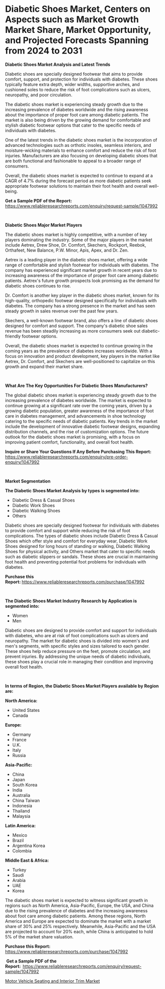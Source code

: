 <p><h1>Diabetic Shoes Market, Centers on Aspects such as Market Growth Market Share, Market Opportunity, and Projected Forecasts Spanning from 2024 to 2031</h1></p><p><strong>Diabetic Shoes Market Analysis and Latest Trends</strong></p>
<p><p>Diabetic shoes are specially designed footwear that aims to provide comfort, support, and protection for individuals with diabetes. These shoes typically feature extra depth, wider widths, supportive arches, and cushioned soles to reduce the risk of foot complications such as ulcers, neuropathy, and poor circulation.</p><p>The diabetic shoes market is experiencing steady growth due to the increasing prevalence of diabetes worldwide and the rising awareness about the importance of proper foot care among diabetic patients. The market is also being driven by the growing demand for comfortable and stylish diabetic footwear options that cater to the specific needs of individuals with diabetes.</p><p>One of the latest trends in the diabetic shoes market is the incorporation of advanced technologies such as orthotic insoles, seamless interiors, and moisture-wicking materials to enhance comfort and reduce the risk of foot injuries. Manufacturers are also focusing on developing diabetic shoes that are both functional and fashionable to appeal to a broader range of consumers.</p><p>Overall, the diabetic shoes market is expected to continue to expand at a CAGR of 4.7% during the forecast period as more diabetic patients seek appropriate footwear solutions to maintain their foot health and overall well-being.</p></p>
<p><strong>Get a Sample PDF of the Report:&nbsp;</strong> <a href="https://www.reliableresearchreports.com/enquiry/request-sample/1047992">https://www.reliableresearchreports.com/enquiry/request-sample/1047992</a></p>
<p>&nbsp;</p>
<p><strong>Diabetic Shoes Major Market Players</strong></p>
<p><p>The diabetic shoes market is highly competitive, with a number of key players dominating the industry. Some of the major players in the market include Aetrex, Drew Shoe, Dr. Comfort, Skechers, Rockport, Reebok, Orthafeet, New Balance, P.W. Minor, Apis, Apex, and Dr. Zen.</p><p>Aetrex is a leading player in the diabetic shoes market, offering a wide range of comfortable and stylish footwear for individuals with diabetes. The company has experienced significant market growth in recent years due to increasing awareness of the importance of proper foot care among diabetic patients. Aetrex's future growth prospects look promising as the demand for diabetic shoes continues to rise.</p><p>Dr. Comfort is another key player in the diabetic shoes market, known for its high-quality, orthopedic footwear designed specifically for individuals with diabetes. The company has a strong presence in the market and has seen steady growth in sales revenue over the past few years.</p><p>Skechers, a well-known footwear brand, also offers a line of diabetic shoes designed for comfort and support. The company's diabetic shoe sales revenue has been steadily increasing as more consumers seek out diabetic-friendly footwear options.</p><p>Overall, the diabetic shoes market is expected to continue growing in the coming years as the prevalence of diabetes increases worldwide. With a focus on innovation and product development, key players in the market like Aetrex, Dr. Comfort, and Skechers are well-positioned to capitalize on this growth and expand their market share.</p></p>
<p>&nbsp;</p>
<p><strong>What Are The Key Opportunities For Diabetic Shoes Manufacturers?</strong></p>
<p><p>The global diabetic shoes market is experiencing steady growth due to the increasing prevalence of diabetes worldwide. The market is expected to continue growing at a significant rate over the coming years, driven by a growing diabetic population, greater awareness of the importance of foot care in diabetes management, and advancements in shoe technology catering to the specific needs of diabetic patients. Key trends in the market include the development of innovative diabetic footwear designs, expanding distribution channels, and the rise of customization options. The future outlook for the diabetic shoes market is promising, with a focus on improving patient comfort, functionality, and overall foot health.</p></p>
<p><strong>Inquire or Share Your Questions If Any Before Purchasing This Report:</strong> <a href="https://www.reliableresearchreports.com/enquiry/pre-order-enquiry/1047992">https://www.reliableresearchreports.com/enquiry/pre-order-enquiry/1047992</a></p>
<p>&nbsp;</p>
<p><strong>Market Segmentation</strong></p>
<p><strong>The Diabetic Shoes Market Analysis by types is segmented into:</strong></p>
<p><ul><li>Diabetic Dress & Casual Shoes</li><li>Diabetic Work Shoes</li><li>Diabetic Walking Shoes</li><li>Others</li></ul></p>
<p><p>Diabetic shoes are specially designed footwear for individuals with diabetes to provide comfort and support while reducing the risk of foot complications. The types of diabetic shoes include Diabetic Dress & Casual Shoes which offer style and comfort for everyday wear, Diabetic Work Shoes designed for long hours of standing or walking, Diabetic Walking Shoes for physical activity, and Others market that cater to specific needs such as diabetic slippers or sandals. These shoes are crucial in maintaining foot health and preventing potential foot problems for individuals with diabetes.</p></p>
<p><strong>Purchase this Report:&nbsp;</strong><a href="https://www.reliableresearchreports.com/purchase/1047992">https://www.reliableresearchreports.com/purchase/1047992</a></p>
<p>&nbsp;</p>
<p><strong>The Diabetic Shoes Market Industry Research by Application is segmented into:</strong></p>
<p><ul><li>Women</li><li>Men</li></ul></p>
<p><p>Diabetic shoes are designed to provide comfort and support for individuals with diabetes, who are at risk of foot complications such as ulcers and neuropathy. The market for diabetic shoes is divided into women's and men's segments, with specific styles and sizes tailored to each gender. These shoes help reduce pressure on the feet, promote circulation, and prevent injuries. By addressing the unique needs of diabetic individuals, these shoes play a crucial role in managing their condition and improving overall foot health.</p></p>
<p>&nbsp;</p>
<p><strong>In terms of Region, the Diabetic Shoes Market Players available by Region are:</strong></p>
<p>
    <p> <strong> North America: </strong>
        <ul>
            <li>United States</li>
            <li>Canada</li>
        </ul>
        </p> 
    <p> <strong> Europe: </strong>
        <ul>
            <li>Germany</li>
            <li>France</li>
            <li>U.K.</li>
            <li>Italy</li>
            <li>Russia</li>
        </ul>
        </p> 
    <p> <strong> Asia-Pacific: </strong>
        <ul>
            <li>China</li>
            <li>Japan</li>
            <li>South Korea</li>
            <li>India</li>
            <li>Australia</li>
            <li>China Taiwan</li>
            <li>Indonesia</li>
            <li>Thailand</li>
            <li>Malaysia</li>
        </ul>
        </p> 
    <p> <strong> Latin America: </strong>
        <ul>
            <li>Mexico</li>
            <li>Brazil</li>
            <li>Argentina Korea</li>
            <li>Colombia</li>
        </ul>
        </p> 
    <p> <strong> Middle East & Africa: </strong>
        <ul>
            <li>Turkey</li>
            <li>Saudi</li>
            <li>Arabia</li>
            <li>UAE</li>
            <li>Korea</li>
        </ul>
    </p>
    </p>
<p><p>The diabetic shoes market is expected to witness significant growth in regions such as North America, Asia-Pacific, Europe, the USA, and China due to the rising prevalence of diabetes and the increasing awareness about foot care among diabetic patients. Among these regions, North America and Europe are expected to dominate the market with a market share of 30% and 25% respectively. Meanwhile, Asia-Pacific and the USA are projected to account for 20% each, while China is anticipated to hold 5% of the market share valuation.</p></p>
<p><strong>Purchase this Report: </strong><a href="https://www.reliableresearchreports.com/purchase/1047992">https://www.reliableresearchreports.com/purchase/1047992</a></p>
<p>&nbsp;<strong>Get a Sample PDF of the Report:&nbsp;&nbsp;</strong><a href="https://www.reliableresearchreports.com/enquiry/request-sample/1047992">https://www.reliableresearchreports.com/enquiry/request-sample/1047992</a></p>
<p><strong></strong></p>
<p><p><a href="https://adventurous-uranium-ef9.notion.site/Motor-Vehicle-Seating-and-Interior-Trim-Market-Research-Report-Unlocks-Analysis-on-the-Market-Financ-7d6aae3e6638435a8cd5ad6172d16ab2">Motor Vehicle Seating and Interior Trim Market</a></p></p>